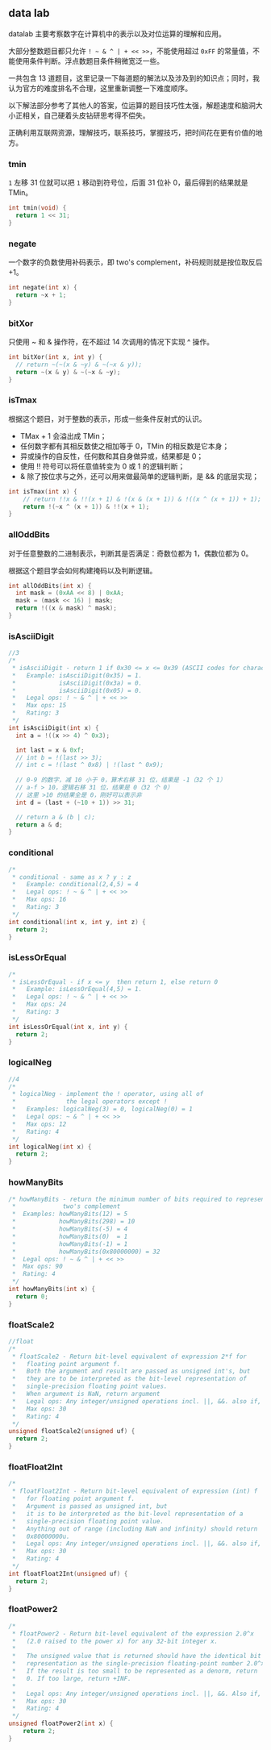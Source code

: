 ## data lab

datalab 主要考察数字在计算机中的表示以及对位运算的理解和应用。

大部分整数题目都只允许 `! ~ & ^ | + << >>`，不能使用超过 `0xFF` 的常量值，不能使用条件判断。浮点数题目条件稍微宽泛一些。

一共包含 13 道题目，这里记录一下每道题的解法以及涉及到的知识点；同时，我认为官方的难度排名不合理，这里重新调整一下难度顺序。

以下解法部分参考了其他人的答案，位运算的题目技巧性太强，解题速度和脑洞大小正相关，自己硬着头皮钻研思考得不偿失。

正确利用互联网资源，理解技巧，联系技巧，掌握技巧，把时间花在更有价值的地方。

### tmin

`1` 左移 31 位就可以把 `1` 移动到符号位，后面 31 位补 0，最后得到的结果就是 TMin。

```c
int tmin(void) {
  return 1 << 31;
}
```

### negate

一个数字的负数使用补码表示，即 two's complement，补码规则就是按位取反后 +1。

```c
int negate(int x) {
  return ~x + 1;
}
```

### bitXor

只使用 ~ 和 & 操作符，在不超过 14 次调用的情况下实现 ^ 操作。

```c
int bitXor(int x, int y) {
  // return ~(~(x & ~y) & ~(~x & y));
  return ~(x & y) & ~(~x & ~y);
}
```

### isTmax

根据这个题目，对于整数的表示，形成一些条件反射式的认识。

- TMax + 1 会溢出成 TMin；
- 任何数字都有其相反数使之相加等于 0，TMin 的相反数是它本身；
- 异或操作的自反性，任何数和其自身做异或，结果都是 0；
- 使用 !! 符号可以将任意值转变为 0 或 1 的逻辑判断；
- & 除了按位求与之外，还可以用来做最简单的逻辑判断，是 && 的底层实现；

```c
int isTmax(int x) {
    // return !!x & !!(x + 1) & !(x & (x + 1)) & !((x ^ (x + 1)) + 1);
    return !(~x ^ (x + 1)) & !!(x + 1);
}
```

### allOddBits

对于任意整数的二进制表示，判断其是否满足：奇数位都为 1，偶数位都为 0。

根据这个题目学会如何构建掩码以及判断逻辑。

```c
int allOddBits(int x) {
  int mask = (0xAA << 8) | 0xAA;
  mask = (mask << 16) | mask;
  return !((x & mask) ^ mask);
}
```

### isAsciiDigit

```c
//3
/* 
 * isAsciiDigit - return 1 if 0x30 <= x <= 0x39 (ASCII codes for characters '0' to '9')
 *   Example: isAsciiDigit(0x35) = 1.
 *            isAsciiDigit(0x3a) = 0.
 *            isAsciiDigit(0x05) = 0.
 *   Legal ops: ! ~ & ^ | + << >>
 *   Max ops: 15
 *   Rating: 3
 */
int isAsciiDigit(int x) {
  int a = !((x >> 4) ^ 0x3);

  int last = x & 0xf;
  // int b = !(last >> 3);
  // int c = !(last ^ 0x8) | !(last ^ 0x9);
  
  // 0-9 的数字，减 10 小于 0，算术右移 31 位，结果是 -1（32 个 1）
  // a-f > 10，逻辑右移 31 位，结果是 0（32 个 0）
  // 这里 >10 的结果全是 0，刚好可以表示非
  int d = (last + (~10 + 1)) >> 31; 

  // return a & (b | c);
  return a & d;
}
```

### conditional

```c
/* 
 * conditional - same as x ? y : z 
 *   Example: conditional(2,4,5) = 4
 *   Legal ops: ! ~ & ^ | + << >>
 *   Max ops: 16
 *   Rating: 3
 */
int conditional(int x, int y, int z) {
  return 2;
}
```

### isLessOrEqual

```c
/* 
 * isLessOrEqual - if x <= y  then return 1, else return 0 
 *   Example: isLessOrEqual(4,5) = 1.
 *   Legal ops: ! ~ & ^ | + << >>
 *   Max ops: 24
 *   Rating: 3
 */
int isLessOrEqual(int x, int y) {
  return 2;
}
```

### logicalNeg

```c
//4
/* 
 * logicalNeg - implement the ! operator, using all of 
 *              the legal operators except !
 *   Examples: logicalNeg(3) = 0, logicalNeg(0) = 1
 *   Legal ops: ~ & ^ | + << >>
 *   Max ops: 12
 *   Rating: 4 
 */
int logicalNeg(int x) {
  return 2;
}
```

### howManyBits

```c
/* howManyBits - return the minimum number of bits required to represent x in
 *             two's complement
 *  Examples: howManyBits(12) = 5
 *            howManyBits(298) = 10
 *            howManyBits(-5) = 4
 *            howManyBits(0)  = 1
 *            howManyBits(-1) = 1
 *            howManyBits(0x80000000) = 32
 *  Legal ops: ! ~ & ^ | + << >>
 *  Max ops: 90
 *  Rating: 4
 */
int howManyBits(int x) {
  return 0;
}
```

### floatScale2

```c
//float
/* 
 * floatScale2 - Return bit-level equivalent of expression 2*f for
 *   floating point argument f.
 *   Both the argument and result are passed as unsigned int's, but
 *   they are to be interpreted as the bit-level representation of
 *   single-precision floating point values.
 *   When argument is NaN, return argument
 *   Legal ops: Any integer/unsigned operations incl. ||, &&. also if, while
 *   Max ops: 30
 *   Rating: 4
 */
unsigned floatScale2(unsigned uf) {
  return 2;
}
```

### floatFloat2Int

```c
/* 
 * floatFloat2Int - Return bit-level equivalent of expression (int) f
 *   for floating point argument f.
 *   Argument is passed as unsigned int, but
 *   it is to be interpreted as the bit-level representation of a
 *   single-precision floating point value.
 *   Anything out of range (including NaN and infinity) should return
 *   0x80000000u.
 *   Legal ops: Any integer/unsigned operations incl. ||, &&. also if, while
 *   Max ops: 30
 *   Rating: 4
 */
int floatFloat2Int(unsigned uf) {
  return 2;
}
```

### floatPower2

```c
/* 
 * floatPower2 - Return bit-level equivalent of the expression 2.0^x
 *   (2.0 raised to the power x) for any 32-bit integer x.
 *
 *   The unsigned value that is returned should have the identical bit
 *   representation as the single-precision floating-point number 2.0^x.
 *   If the result is too small to be represented as a denorm, return
 *   0. If too large, return +INF.
 * 
 *   Legal ops: Any integer/unsigned operations incl. ||, &&. Also if, while 
 *   Max ops: 30 
 *   Rating: 4
 */
unsigned floatPower2(int x) {
    return 2;
}
```

